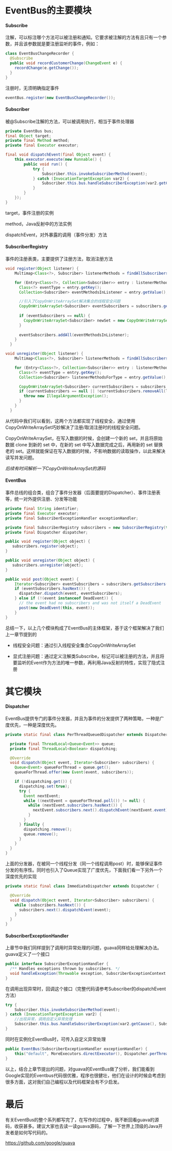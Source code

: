 # EventBus的主要模块

#### Subscribe

注解，可以标注哪个方法可以被注册和通知。它要求被注解的方法有且只有一个参数，并且该参数就是要注册监听的事件，例如：

```java
class EventBusChangeRecorder {
  @Subscribe 
  public void recordCustomerChange(ChangeEvent e) {
    recordChange(e.getChange());
  }
}
```

注册时，无须明确指定事件

```java
eventBus.register(new EventBusChangeRecorder());
```

#### Subscriber

被@Subscribe注解的方法，可以被调用执行，相当于事件处理器

```java
private EventBus bus;
final Object target;
private final Method method;
private final Executor executor;

final void dispatchEvent(final Object event) {
    this.executor.execute(new Runnable() {
        public void run() {
            try {
                Subscriber.this.invokeSubscriberMethod(event);
            } catch (InvocationTargetException var2) {
                Subscriber.this.bus.handleSubscriberException(var2.getCause(), Subscriber.this.context(event));
            }
        }
    });
}
```

target，事件注册的实例

method，Java反射中的方法实例

dispatchEvent，对外暴露的调用（事件分发）方法

#### SubscriberRegistry

事件的注册表类，主要提供了注册方法，取消注册方法

```java
void register(Object listener) {
    Multimap<Class<?>, Subscriber> listenerMethods = findAllSubscribers(listener);

    for (Entry<Class<?>, Collection<Subscriber>> entry : listenerMethods.asMap().entrySet()) {
      Class<?> eventType = entry.getKey();
      Collection<Subscriber> eventMethodsInListener = entry.getValue();

      //引入了CopyOnWriteArraySet解决集合的线程安全问题
      CopyOnWriteArraySet<Subscriber> eventSubscribers = subscribers.get(eventType);
        
      if (eventSubscribers == null) {
        CopyOnWriteArraySet<Subscriber> newSet = new CopyOnWriteArraySet<>();
      }
	  
      eventSubscribers.addAll(eventMethodsInListener);
    }
  }
```

```java
void unregister(Object listener) {
    Multimap<Class<?>, Subscriber> listenerMethods = findAllSubscribers(listener);

    for (Entry<Class<?>, Collection<Subscriber>> entry : listenerMethods.asMap().entrySet()) {
      Class<?> eventType = entry.getKey();
      Collection<Subscriber> listenerMethodsForType = entry.getValue();

      CopyOnWriteArraySet<Subscriber> currentSubscribers = subscribers.get(eventType);
      if (currentSubscribers == null || !currentSubscribers.removeAll(listenerMethodsForType)) {
        throw new IllegalArgumentException();
      }
    }
  }
```

从代码中我们可以看到，这两个方法都实现了线程安全，通过使用CopyOnWriteArraySet巧妙解决了注册/取消注册时的线程安全问题。

CopyOnWriteArraySet，在写入数据的时候，会创建一个新的 set，并且将原始数据 clone 到新的 set 中，在新的 set 中写入数据完成之后，再用新的 set 替换老的 set。这样就能保证在写入数据的时候，不影响数据的读取操作，以此来解决读写并发问题。

*后续有时间解析一下CopyOnWriteArraySet的源码*

#### EventBus

事件总线的组合类，组合了事件分发器（后面要提的Dispatcher）、事件注册表等，统一对外提供注册、分发等功能

```java
private final String identifier;
private final Executor executor;
private final SubscriberExceptionHandler exceptionHandler;

private final SubscriberRegistry subscribers = new SubscriberRegistry(this);
private final Dispatcher dispatcher;

public void register(Object object) {
   subscribers.register(object);
}

public void unregister(Object object) {
   subscribers.unregister(object);
}

public void post(Object event) {
    Iterator<Subscriber> eventSubscribers = subscribers.getSubscribers(event);
    if (eventSubscribers.hasNext()) {
      dispatcher.dispatch(event, eventSubscribers);
    } else if (!(event instanceof DeadEvent)) {
      // the event had no subscribers and was not itself a DeadEvent
      post(new DeadEvent(this, event));
    }
}
```

总结一下，以上几个模块构成了EventBus的主体框架，基于这个框架解决了我们上一章节提到的

* 线程安全问题：通过引入线程安全集合CopyOnWriteArraySet

* 显式注册问题：通过定义注解类Subscribe，标记可以被注册的方法，并且将要监听的Event作为方法的唯一参数，再利用Java反射的特性，实现了隐式注册

# 其它模块

#### Dispatcher

EventBus提供专门的事件分发器，并且为事件的分发提供了两种策略，一种是广度优先，一种是深度优先。

```java
private static final class PerThreadQueuedDispatcher extends Dispatcher {

  private final ThreadLocal<Queue<Event>> queue;
  private final ThreadLocal<Boolean> dispatching;

  @Override
  void dispatch(Object event, Iterator<Subscriber> subscribers) {
    Queue<Event> queueForThread = queue.get();
    queueForThread.offer(new Event(event, subscribers));

    if (!dispatching.get()) {
      dispatching.set(true);
      try {
        Event nextEvent;
        while ((nextEvent = queueForThread.poll()) != null) {
          while (nextEvent.subscribers.hasNext()) {
            nextEvent.subscribers.next().dispatchEvent(nextEvent.event);
          }
        }
      } finally {
        dispatching.remove();
        queue.remove();
      }
    }
  }
}
```

上面的分发器，在被同一个线程分发（同一个线程调用post）时，能够保证事件分发的有序性。同时也引入了Queue实现了广度优先，下面我们看一下另外一个深度优先的实现

```java
private static final class ImmediateDispatcher extends Dispatcher {

  @Override
  void dispatch(Object event, Iterator<Subscriber> subscribers) {
    while (subscribers.hasNext()) {
      subscribers.next().dispatchEvent(event);
    }
  }
}
```

#### SubscriberExceptionHandler

上章节中我们同样提到了调用时异常处理的问题，guava同样给处理解决办法。guava定义了一个接口

```java
public interface SubscriberExceptionHandler {
  /** Handles exceptions thrown by subscribers. */
  void handleException(Throwable exception, SubscriberExceptionContext context);
}
```

在调用出现异常时，回调这个接口（完整代码请参考Subscriber的dispatchEvent方法）

```java
try {
    Subscriber.this.invokeSubscriberMethod(event);
} catch (InvocationTargetException var2) {
    //出现异常，调用自定义异常处理
    Subscriber.this.bus.handleSubscriberException(var2.getCause(), Subscriber.this.context(event));
}
```

同时在实例化EventBus时，可传入自定义异常处理

```java
public EventBus(SubscriberExceptionHandler exceptionHandler) {
    this("default", MoreExecutors.directExecutor(), Dispatcher.perThreadDispatchQueue(), exceptionHandler);
}
```

以上，结合上章节提出的问题，对guava的EventBus做了分析，我们能看到Google实现的Eventbus代码很优雅，程序也很健壮，他们在设计的时候会考虑到很多方面，这对我们自己编程以及代码框架会有不少启发。

# 最后

有关EventBus的整个系列都写完了，在写作的过程中，我不断回看guava的源码，收获甚多。建议大家也去读一读guava源码，了解一下世界上顶级的Java开发者是如何写代码的。

https://github.com/google/guava